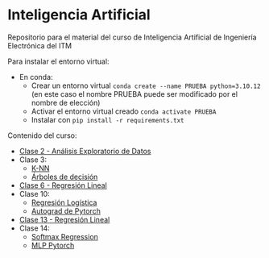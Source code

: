 # Inteligencia Artificial

Repositorio para el material del curso de Inteligencia Artificial de Ingeniería Electrónica del ITM

Para instalar el entorno virtual:

- En conda: 
  - Crear un entorno virtual `conda create --name PRUEBA python=3.10.12` (en este caso el nombre PRUEBA puede ser modificado por el nombre de elección)
  - Activar el entorno virtual creado `conda activate PRUEBA`
  - Instalar con `pip install -r requirements.txt`

Contenido del curso:
- [Clase 2 - Análisis Exploratorio de Datos](/Clase02/EDA.ipynb)
- Clase 3:
    - [K-NN](/Clase03/kNearestNeighbors.ipynb)
    - [Árboles de decisión](/Clase03/DecisionTrees.ipynb)
- [Clase 6 - Regresión Lineal](/Clase06/RegresionLineal.ipynb)
- Clase 10:
    - [Regresión Logística](/Clase10/RegresionLogistica.ipynb)
    - [Autograd de Pytorch](/Clase10/pytorch-autogradEjemploClase.ipynb)
- [Clase 13 - Regresión Lineal](/Clase13/SVM_kernel.ipynb)
- Clase 14:
    - [Softmax Regression](/Clase14/1_softmax_regression_mnist.ipynb)
    - [MLP Pytorch](/Clase14/2_mlp-pytorch_softmax-crossentr.ipynb)